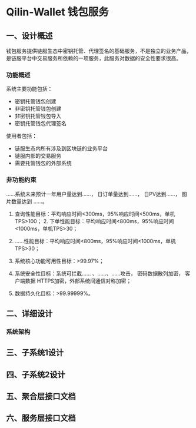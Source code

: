 # Qilin-Wallet 钱包服务

## 一、设计概述

钱包服务提供链服生态中密钥托管、代理签名的基础服务，不是独立的业务产品，是链服平台中交易服务所依赖的一项服务，此服务对数据的安全性要求很高。

### 功能概述

系统主要功能包括：

- 密钥托管钱包创建
- 非密钥托管钱包创建
- 非密钥托管钱包导入
- 密钥托管钱包代理签名

使⽤者包括：

- 链服生态内所有涉及到区块链的业务平台
- 链服内部的交易服务
- 需要托管钱包的外部系统

### ⾮功能约束

……系统未来预计⼀年⽤户量达到……， ⽇订单量达到……， ⽇PV达到……， 图⽚数量达到 ……。

1. 查询性能⽬标：平均响应时间<300ms，95%响应时间<500ms，单机TPS>100； 2. 下单性能⽬标：平均响应时间<800ms，95%响应时间<1000ms，单机TPS>30；

3. ……性能⽬标：平均响应时间<800ms，95%响应时间<1000ms，单机TPS>30；

4. 系统核⼼功能可⽤性⽬标：>99.97%；

5. 系统安全性⽬标：系统可拦截…… 、……、……攻击， 密码数据散列加密， 客户端数据 HTTPS加密，外部系统间通信对称加密；

6. 数据持久化⽬标：>99.99999%。

## 二、详细设计

### 系统架构

## 三、子系统1设计

## 四、子系统2设计

## 五、聚合层接口文档

## 六、服务层接口文档
